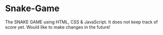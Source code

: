 # Snake-Game
The SNAKE GAME using HTML, CSS &amp; JavaScript. It does not keep track of score yet. Would like to make changes in the future!
